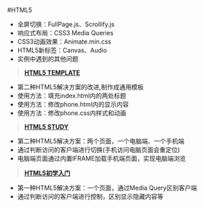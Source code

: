#HTML5  
- 全屏切换：FullPage.js、Scrollify.js  
- 响应式布局：CSS3 Media Queries  
- CSS3动画效果：Animate.min.css  
- HTML5新标签：Canvas、Audio  
- 实例中遇到的其他问题  

> **[HTML5 TEMPLATE](http://cqustone.github.io/HTML5/)**

 - 第二种HTML5解决方案的改进,制作成通用模板  
 - 使用方法：填充index.html内的两处标题  
 - 使用方法：修改phone.html内的显示内容  
 - 使用方法：修改phone.css内样式和动画  

> **[HTML5 STUDY](http://cqustone.github.io/HTML5/2/)**

 - 第二种HTML5解决方案：两个页面，一个电脑端、一个手机端  
 - 通过判断访问的客户端进行切换(手机访问电脑页面会重定位)  
 - 电脑端页面通过内置IFRAME加载手机端页面，实现电脑端浏览  

> **[HTML5初学入门](http://cqustone.github.io/HTML5/1/)**

 - 第一种HTML5解决方案：一个页面，通过Media Query区别客户端  
 - 通过判断访问的客户端进行控制，区别显示隐藏内容等  
